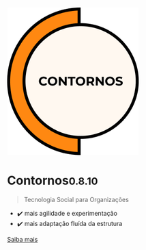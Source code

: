 ![Contornos](./assets/logo.png ':size=220')
	
# Contornos<small>0.8.10</small>

>  Tecnologia Social para Organizações

- ✔️ mais agilidade e experimentação
- ✔️ mais adaptação fluída da estrutura

[Saiba mais](start)
